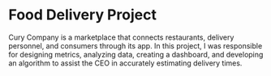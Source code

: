 # Food Delivery Project
Cury Company is a marketplace that connects restaurants, delivery personnel, and consumers through its app.  In this project, I was responsible for designing metrics, analyzing data, creating a dashboard, and developing an algorithm to assist the CEO in accurately estimating delivery times.
